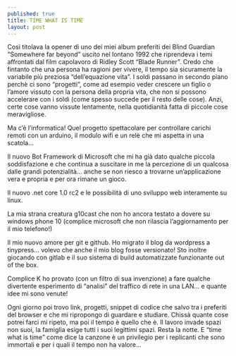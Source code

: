 ```yaml
---
published: true
title: TIME WHAT IS TIME
layout: post
---
```

Così titolava la opener di uno dei miei album preferiti dei Blind Guardian “Somewhere far beyond” uscito nel lontano 1992 che riprendeva i temi affrontati dal film capolavoro di Ridley Scott “Blade Runner”. 
Credo che fintanto che una persona ha ragioni per vivere, il tempo sia sicuramente la variabile più preziosa “dell’equazione vita”. I soldi passano in secondo piano perchè ci sono “progetti”, come ad esempio veder crescere un figlio o l’amore vissuto con la persona della propria vita, che non si possono accelerare con i soldi (come spesso succede per il resto delle cose). Anzi, certe cose vanno vissute lentamente, nella quotidianità fatta di piccole cose meravigliose. 

Ma c’è l’informatica! 
Quel progetto spettacolare per controllare carichi remoti con un arduino, il modulo wifi e un relè che mi aspetta in una scatola...

Il nuovo Bot Framework di Microsoft che mi ha già dato qualche piccola soddisfazione e che continua a suscitare in me la percezione di un qualcosa dalle grandi potenzialità... anche se non riesco a trovarne un’applicazione vera e propria e per ora rimane un gioco.

Il nuovo .net core 1.0 rc2 e le possibilità di uno sviluppo web interamente su linux. 

La mia strana creatura g10cast che non ho ancora testato a dovere su windows phone 10 (complice microsoft che non rilascia l’aggiornamento per il mio telefono!)

Il mio nuovo amore per git e github. Ho migrato il blog da wordpress a tinypress... volevo che anche il mio blog fosse versionato! Sto inoltre giocando con gitlab e il suo sistema di build automatizzate funzionante out of the box. 

Complice K ho provato (con un filtro di sua invenzione) a fare qualche divertente esperimento di “analisi” del traffico di rete in una LAN... e quante idee mi sono venute!

Ogni giorno poi trovo link, progetti, snippet di codice che salvo tra i preferiti del browser e che mi ripropongo di guardare e studiare. Chissà quante cose potrei farci mi ripeto, ma poi il tempo è quello che è. Il lavoro invade spazi non suoi, la famiglia esige tutti i suoi legittimi spazi. Resta la notte. 
E “time what is time” come dice la canzone è un privilegio per i replicanti che sono immortali e per i quali il tempo non ha valore...